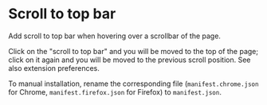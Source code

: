# Scroll to top bar

Add scroll to top bar when hovering over a scrollbar of the page.

Click on the "scroll to top bar" and you will be moved to the top of the page; click on it again and you will be moved to the previous scroll position. See also extension preferences.

To manual installation, rename the corresponding file (`manifest.chrome.json` for Chrome, `manifest.firefox.json` for Firefox) to `manifest.json`.
